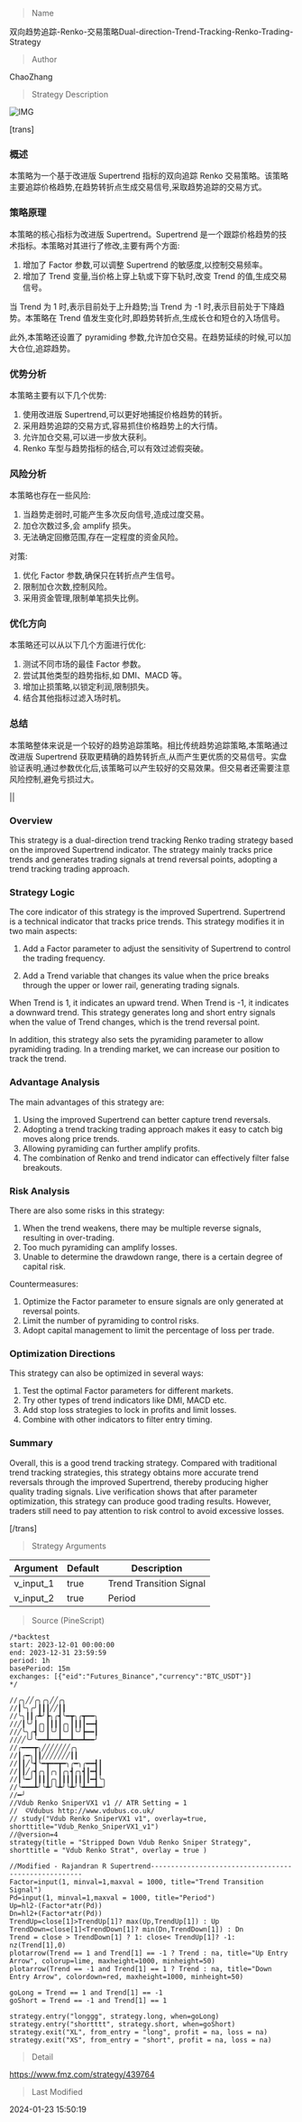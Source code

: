 
> Name

双向趋势追踪-Renko-交易策略Dual-direction-Trend-Tracking-Renko-Trading-Strategy

> Author

ChaoZhang

> Strategy Description

![IMG](https://www.fmz.com/upload/asset/df8206f4ab9bb5de35.png)

[trans]
### 概述

本策略为一个基于改进版 Supertrend 指标的双向追踪 Renko 交易策略。该策略主要追踪价格趋势,在趋势转折点生成交易信号,采取趋势追踪的交易方式。

### 策略原理  

本策略的核心指标为改进版 Supertrend。Supertrend 是一个跟踪价格趋势的技术指标。本策略对其进行了修改,主要有两个方面:

1. 增加了 Factor 参数,可以调整 Supertrend 的敏感度,以控制交易频率。
2. 增加了 Trend 变量,当价格上穿上轨或下穿下轨时,改变 Trend 的值,生成交易信号。

当 Trend 为 1 时,表示目前处于上升趋势;当 Trend 为 -1 时,表示目前处于下降趋势。本策略在 Trend 值发生变化时,即趋势转折点,生成长仓和短仓的入场信号。

此外,本策略还设置了 pyramiding 参数,允许加仓交易。在趋势延续的时候,可以加大仓位,追踪趋势。

### 优势分析

本策略主要有以下几个优势:

1. 使用改进版 Supertrend,可以更好地捕捉价格趋势的转折。
2. 采用趋势追踪的交易方式,容易抓住价格趋势上的大行情。 
3. 允许加仓交易,可以进一步放大获利。
4. Renko 车型与趋势指标的结合,可以有效过滤假突破。

### 风险分析

本策略也存在一些风险:  

1. 当趋势走弱时,可能产生多次反向信号,造成过度交易。
2. 加仓次数过多,会 amplify 损失。
3. 无法确定回撤范围,存在一定程度的资金风险。

对策:

1. 优化 Factor 参数,确保只在转折点产生信号。  
2. 限制加仓次数,控制风险。
3. 采用资金管理,限制单笔损失比例。

### 优化方向  

本策略还可以从以下几个方面进行优化:

1. 测试不同市场的最佳 Factor 参数。
2. 尝试其他类型的趋势指标,如 DMI、MACD 等。  
3. 增加止损策略,以锁定利润,限制损失。
4. 结合其他指标过滤入场时机。

### 总结

本策略整体来说是一个较好的趋势追踪策略。相比传统趋势追踪策略,本策略通过改进版 Supertrend 获取更精确的趋势转折点,从而产生更优质的交易信号。实盘验证表明,通过参数优化后,该策略可以产生较好的交易效果。但交易者还需要注意风险控制,避免亏损过大。

||

### Overview  

This strategy is a dual-direction trend tracking Renko trading strategy based on the improved Supertrend indicator. The strategy mainly tracks price trends and generates trading signals at trend reversal points, adopting a trend tracking trading approach.  

### Strategy Logic

The core indicator of this strategy is the improved Supertrend. Supertrend is a technical indicator that tracks price trends. This strategy modifies it in two main aspects:  

1. Add a Factor parameter to adjust the sensitivity of Supertrend to control the trading frequency.

2. Add a Trend variable that changes its value when the price breaks through the upper or lower rail, generating trading signals.   

When Trend is 1, it indicates an upward trend. When Trend is -1, it indicates a downward trend. This strategy generates long and short entry signals when the value of Trend changes, which is the trend reversal point.

In addition, this strategy also sets the pyramiding parameter to allow pyramiding trading. In a trending market, we can increase our position to track the trend.  

### Advantage Analysis 

The main advantages of this strategy are:  

1. Using the improved Supertrend can better capture trend reversals.  
2. Adopting a trend tracking trading approach makes it easy to catch big moves along price trends.
3. Allowing pyramiding can further amplify profits. 
4. The combination of Renko and trend indicator can effectively filter false breakouts.

### Risk Analysis   

There are also some risks in this strategy:   

1. When the trend weakens, there may be multiple reverse signals, resulting in over-trading.  
2. Too much pyramiding can amplify losses.  
3. Unable to determine the drawdown range, there is a certain degree of capital risk.

Countermeasures:  

1. Optimize the Factor parameter to ensure signals are only generated at reversal points.   
2. Limit the number of pyramiding to control risks.  
3. Adopt capital management to limit the percentage of loss per trade.  

### Optimization Directions

This strategy can also be optimized in several ways:  

1. Test the optimal Factor parameters for different markets.
2. Try other types of trend indicators like DMI, MACD etc. 
3. Add stop loss strategies to lock in profits and limit losses.  
4. Combine with other indicators to filter entry timing.  

### Summary  

Overall, this is a good trend tracking strategy. Compared with traditional trend tracking strategies, this strategy obtains more accurate trend reversals through the improved Supertrend, thereby producing higher quality trading signals. Live verification shows that after parameter optimization, this strategy can produce good trading results. However, traders still need to pay attention to risk control to avoid excessive losses.

[/trans]

> Strategy Arguments



|Argument|Default|Description|
|----|----|----|
|v_input_1|true|Trend Transition Signal|
|v_input_2|true|Period|


> Source (PineScript)

``` pinescript
/*backtest
start: 2023-12-01 00:00:00
end: 2023-12-31 23:59:59
period: 1h
basePeriod: 15m
exchanges: [{"eid":"Futures_Binance","currency":"BTC_USDT"}]
*/

//╭╮╱╱╭╮╭╮╱╱╭╮
//┃╰╮╭╯┃┃┃╱╱┃┃
//╰╮┃┃╭┻╯┣╮╭┫╰━┳╮╭┳━━╮
//╱┃╰╯┃╭╮┃┃┃┃╭╮┃┃┃┃━━┫
//╱╰╮╭┫╰╯┃╰╯┃╰╯┃╰╯┣━━┃
//╱╱╰╯╰━━┻━━┻━━┻━━┻━━╯
//╭━━━┳╮╱╱╱╱╱╱╱╭╮
//┃╭━╮┃┃╱╱╱╱╱╱╱┃┃
//┃┃╱╰┫╰━┳━━┳━╮╭━╮╭━━┫┃
//┃┃╱╭┫╭╮┃╭╮┃╭╮┫╭╮┫┃━┫┃
//┃╰━╯┃┃┃┃╭╮┃┃┃┃┃┃┃┃━┫╰╮
//╰━━━┻╯╰┻╯╰┻╯╰┻╯╰┻━━┻━╯
//━╯
//Vdub Renko SniperVX1 v1 // ATR Setting = 1
//  ©Vdubus http://www.vdubus.co.uk/
// study("Vdub Renko SniperVX1 v1", overlay=true, shorttitle="Vdub_Renko_SniperVX1_v1")
//@version=4
strategy(title = "Stripped Down Vdub Renko Sniper Strategy", shorttitle = "Vdub Renko Strat", overlay = true )

//Modified - Rajandran R Supertrend-----------------------------------------------------
Factor=input(1, minval=1,maxval = 1000, title="Trend Transition Signal")
Pd=input(1, minval=1,maxval = 1000, title="Period")
Up=hl2-(Factor*atr(Pd))
Dn=hl2+(Factor*atr(Pd))
TrendUp=close[1]>TrendUp[1]? max(Up,TrendUp[1]) : Up
TrendDown=close[1]<TrendDown[1]? min(Dn,TrendDown[1]) : Dn
Trend = close > TrendDown[1] ? 1: close< TrendUp[1]? -1: nz(Trend[1],0)
plotarrow(Trend == 1 and Trend[1] == -1 ? Trend : na, title="Up Entry Arrow", colorup=lime, maxheight=1000, minheight=50)
plotarrow(Trend == -1 and Trend[1] == 1 ? Trend : na, title="Down Entry Arrow", colordown=red, maxheight=1000, minheight=50)

goLong = Trend == 1 and Trend[1] == -1
goShort = Trend == -1 and Trend[1] == 1

strategy.entry("longgg", strategy.long, when=goLong)
strategy.entry("shortttt", strategy.short, when=goShort)
strategy.exit("XL", from_entry = "long", profit = na, loss = na)
strategy.exit("XS", from_entry = "short", profit = na, loss = na)

```

> Detail

https://www.fmz.com/strategy/439764

> Last Modified

2024-01-23 15:50:19
